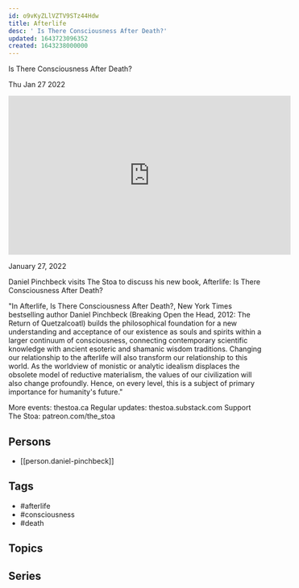 ```yaml
---
id: o9vKyZLlVZTV9STz44Hdw
title: Afterlife
desc: ' Is There Consciousness After Death?'
updated: 1643723096352
created: 1643238000000
---
```



 Is There Consciousness After Death?

Thu Jan 27 2022

<iframe width="560" height="315" src="https://www.youtube.com/embed/Q7uNt-HeWwE" title="Afterlife: Is There Consciousness After Death? w/ Daniel Pinchbeck" frameborder="0" allow="accelerometer; autoplay; clipboard-write; encrypted-media; gyroscope; picture-in-picture" allowfullscreen ></iframe>

January 27, 2022

Daniel Pinchbeck visits The Stoa to discuss his new book, Afterlife: Is There Consciousness After Death?

"In Afterlife, Is There Consciousness After Death?, New York Times bestselling author Daniel Pinchbeck (Breaking Open the Head, 2012: The Return of Quetzalcoatl) builds the philosophical foundation for a new understanding and acceptance of our existence as souls and spirits within a larger continuum of consciousness, connecting contemporary scientific knowledge with ancient esoteric and shamanic wisdom traditions. Changing our relationship to the afterlife will also transform our relationship to this world. As the worldview of monistic or analytic idealism displaces the obsolete model of reductive materialism, the values of our civilization will also change profoundly. Hence, on every level, this is a subject of primary importance for humanity's future."

More events: thestoa.ca
Regular updates: thestoa.substack.com
Support The Stoa: patreon.com/the_stoa

## Persons

- [[person.daniel-pinchbeck]]

## Tags

- #afterlife
- #consciousness
- #death

## Topics



## Series



